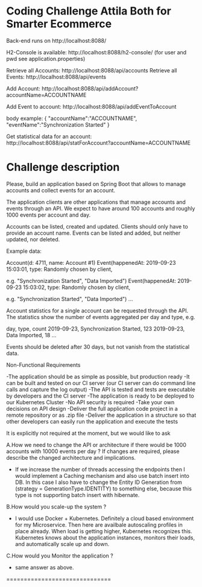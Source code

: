 # Coding Challenge Attila Both for Smarter Ecommerce


Back-end runs on http://localhost:8088/

H2-Console is available: http://localhost:8088/h2-console/
(for user and pwd see application.properties)

Retrieve all Accounts: http://localhost:8088/api/accounts
Retrieve all Events: http://localhost:8088/api/events

Add Account: http://localhost:8088/api/addAccount?accountName=ACCOUNTNAME

Add Event to account: http://localhost:8088/api/addEventToAccount

body example:
{
"accountName":"ACCOUNTNAME",
"eventName":"Synchronization Started"
}

Get statistical data for an account: http://localhost:8088/api/statForAccount?accountName=ACCOUNTNAME


# Challenge description
Please, build an application based on Spring Boot that allows to manage accounts and collect events for an account. 

The application clients are other applications that manage accounts and events through an API. We expect to have around 100 accounts and roughly 1000 events per account and day.

Accounts can be listed, created and updated. Clients should only have to provide an account name. Events can be listed and added, but neither updated, nor deleted.

Example data:

Account(d: 4711, name: Account #1)
Event(happenedAt: 2019-09-23 15:03:01, type: Randomly chosen by client,

e.g. "Synchronization Started", "Data Imported")
Event(happenedAt: 2019-09-23 15:03:02, type: Randomly chosen by client,

e.g. "Synchronization Started", "Data Imported") ...

Account statistics for a single account can be requested through the API. The statistics show the number of events aggregated per day and type, e.g.

day, type, count
2019-09-23, Synchronization Started, 123 2019-09-23, Data Imported, 18
...

Events should be deleted after 30 days, but not vanish from the statistical data.

Non-Functional Requirements

-The application should be as simple as possible, but production ready
-It can be built and tested on our CI server (our CI server can do command line calls and capture the log output)
-The API is tested and tests are executable by developers and the CI server
-The application is ready to be deployed to our Kubernetes Cluster
-No API security is required
-Take your own decisions on API design
-Deliver the full application code project in a remote repository or as .zip file
-Deliver the application in a structure so that other developers can easily run the application and execute the tests


It is explicitly not required at the moment, but we would like to ask

A.How we need to change the API or architecture if there would be 1000 accounts with 10000 events per day ? If changes are required, please describe the changed architecture and implications. 
- If we increase the number of threads accessing the endpoints then I would implement a Caching mechanism and also use batch insert into DB. In this case I also have to change the Entity ID Generation from (strategy = GenerationType.IDENTITY) to something else, because this type is not supporting batch insert with hibernate. 

B.How would you scale-up the system  ?
- I would use Docker + Kubernetes. Definitely a cloud based environment for my Microservice. Then here are availbale autoscaling profiles in place already. When load is getting higher, Kubernetes recognizes this. Kubernetes knows about the application instances, monitors their loads, and automatically scale up and down.

C.How would you Monitor the application ?
- same answer as above.

==============================
